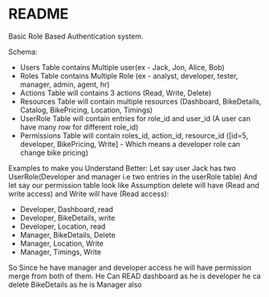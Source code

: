 # README

Basic Role Based Authentication system.

Schema:
* Users Table contains Multiple user(ex - Jack, Jon, Alice, Bob)
* Roles Table contains Multiple Role (ex - analyst, developer, tester, manager, admin, agent, hr)
* Actions Table will contains 3 actions (Read, Write, Delete)
* Resources Table will contain multiple resources (Dashboard, BikeDetails, Catalog, BikePricing, Location, Timings) 
* UserRole Table will contain entries for role_id and user_id (A user can have many row for different role_id)
* Permissions Table will contain roles_id, action_id, resource_id ([id=5, developer, BikePricing, Write] - Which means a developer role can change bike pricing)

Examples to make you Understand Better:
Let say user Jack has two UserRole(Developer and manager i.e two entries in the userRole table)
And let say our permission table look like Assumption delete will have (Read and write access) and Write will have (Read access):

* Developer, Dashboard, read
* Developer, BikeDetails, write
* Developer, Location, read
* Manager, BikeDetails, Delete
* Manager, Location, Write
* Manager, Timings, Write

So Since he have manager and developer access he will have permission merge from both of them.
He Can READ dashboard as he is developer he ca delete BikeDetails as he is Manager also
